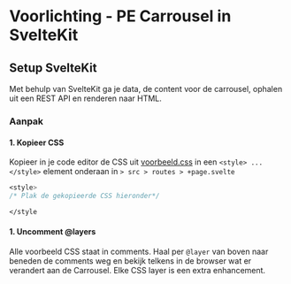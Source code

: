 # Voorlichting - PE Carrousel in SvelteKit

## Setup SvelteKit

Met behulp van SvelteKit ga je data, de content voor de carrousel, ophalen uit een REST API en renderen naar HTML.

### Aanpak

#### 1. Kopieer CSS
Kopieer in je code editor de CSS uit [voorbeeld.css](voorbeeld.css) in een `<style> ... </style>` element onderaan in  `> src > routes > +page.svelte`

```css
<style>
/* Plak de gekopieerde CSS hieronder*/

</style
```
#### 1. Uncomment @layers

Alle voorbeeld CSS staat in comments. Haal per `@layer` van boven naar beneden de comments weg en bekijk telkens in de browser wat er verandert aan de Carrousel. Elke CSS layer is een extra enhancement.






